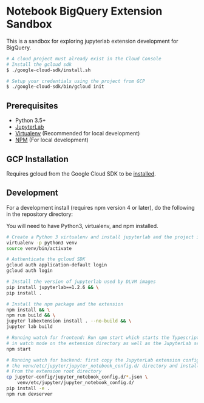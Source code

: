 # Notebook BigQuery Extension Sandbox

This is a sandbox for exploring jupyterlab extension development for BigQuery.

```bash
# A cloud project must already exist in the Cloud Console
# Install the gcloud sdk
$ ./google-cloud-sdk/install.sh

# Setup your credentials using the project from GCP
$ ./google-cloud-sdk/bin/gcloud init
```


## Prerequisites

* Python 3.5+
* [JupyterLab](https://jupyterlab.readthedocs.io/en/stable/getting_started/installation.html)
* [Virtualenv](https://virtualenv.pypa.io/en/latest/) (Recommended for local development)
* [NPM](https://nodejs.org/en/) (For local development)

## GCP Installation

Requires gcloud from the Google Cloud SDK to be [installed](https://cloud.google.com/sdk/install).

## Development

For a development install (requires npm version 4 or later), do the following in the repository directory:

You will need to have Python3, virtualenv, and npm installed.

```bash
# Create a Python 3 virtualenv and install jupyterlab and the project in edit mode
virtualenv -p python3 venv
source venv/bin/activate

# Authenticate the gcloud SDK
gcloud auth application-default login
gcloud auth login

# Install the version of jupyterlab used by DLVM images
pip install jupyterlab==1.2.6 && \
pip install .

# Install the npm package and the extension
npm install && \
npm run build && \
jupyter labextension install . --no-build && \
jupyter lab build

# Running watch for frontend: Run npm start which starts the Typescript compiler 
# in watch mode on the extension directory as well as the JupyterLab server
npm start

# Running watch for backend: first copy the JupyterLab extension config file into
# the venv/etc/jupyter/jupyter_notebook_config.d/ directory and install with pip
# From the extension root directory
cp jupyter-config/jupyter_notebook_config.d/*.json \
    venv/etc/jupyter/jupyter_notebook_config.d/
pip install -e .
npm run devserver
```


